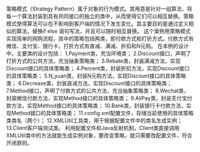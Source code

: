 策略模式（Strategy Pattern）属于对象的行为模式。其用意是针对一组算法，将每一个算法封装到具有共同接口的独立的类中，从而使得它们可以相互替换。策略模式使得算法可以在不影响到客户端的情况下发生变化。其主要目的是通过定义相似的算法，替换if else 语句写法，并且可以随时相互替换。
这个案例用策略模式实现简单的网购流程，其中的策略包括两类，即付款方式和打折方式。付款方式有微信、支付宝、银行卡，打折方式有直减、满减、折扣和N元购。
在本例的设计中，主要类的设计包括：
1.Payment类，充当环境类；
2.Discount接口，声明了打折方式的公共方法，充当抽象策略类；
3.Rebate类，封装满减方法，实现Discount接口的具体策略类；
4.Percent类，封装折扣方法，实现Discount接口的具体策略类；
5.N_yuan类，封装N元购方法，实现Discount接口的具体策略类；
6.Decrease类，封装直减方法，实现Discount接口的具体策略类；
7.Method接口，声明了付款方式的公共方法，充当抽象策略类；
8.Wechat类，封装微信付款方法，实现Method接口的具体策略类；
9.AliPay类，封装支付宝付款方法，实现Method接口的具体策略类；
10.Bank类，封装银行卡付款方法，实现Method接口的具体策略类；
11.config.xml配置文件，存储当前使用的具体策略类类名（两个）；
12.XMLUtil工具类，用于根据配置文件中的类名生成实例；
13.Client客户端测试类。
利用配置文件和Java反射机制，Client类直接调用XMLUtil类中的方法就能生成实例对象，要改变策略，就只需要改配置文件，符合开闭原则。
